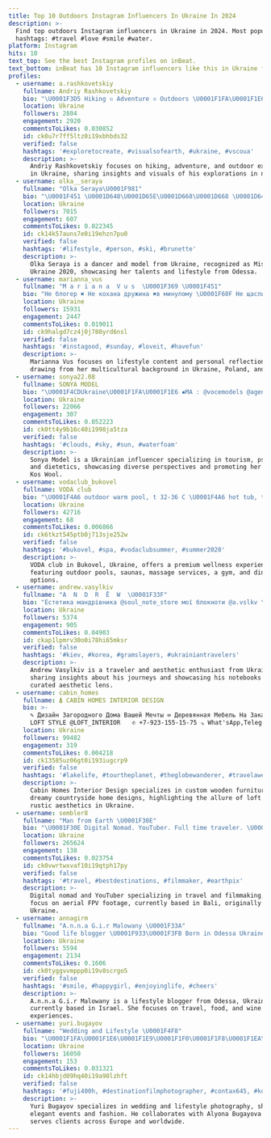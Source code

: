 ```yaml
---
title: Top 10 Outdoors Instagram Influencers In Ukraine In 2024
description: >-
  Find top outdoors Instagram influencers in Ukraine in 2024. Most popular
  hashtags: #travel #love #smile #water.
platform: Instagram
hits: 10
text_top: See the best Instagram profiles on inBeat.
text_bottom: inBeat has 10 Instagram influencers like this in Ukraine for you to pitch.
profiles:
  - username: a.rashkovetskiy
    fullname: Andriy Rashkovetskiy
    bio: "\U0001F3D5 Hiking ▫ Adventure ▫ Outdoors \U0001F1FA\U0001F1E6 Ukraine \U0001F4E7a.rashkovetskiy@gmail.com"
    location: Ukraine
    followers: 2804
    engagement: 2920
    commentsToLikes: 0.030852
    id: ck0u7r7ff5ltz0i19xbhbds32
    verified: false
    hashtags: '#exploretocreate, #visualsofearth, #ukraine, #vscoua'
    description: >-
      Andriy Rashkovetskiy focuses on hiking, adventure, and outdoor experiences
      in Ukraine, sharing insights and visuals of his explorations in nature.
  - username: olka__seraya
    fullname: "Olka Seraya\U0001F981"
    bio: "\U0001F451 \U0001D648\U0001D65E\U0001D668\U0001D668 \U0001D64F\U0001D664\U0001D66A\U0001D667\U0001D65E\U0001D668\U0001D662 \U0001D650\U0001D660\U0001D667\U0001D656\U0001D65E\U0001D663\U0001D65A 2020 \U0001F451\U0001D40C\U0001D428\U0001D41D\U0001D41E\U0001D425 \U0001D428\U0001D41F \U0001D42D\U0001D421\U0001D41E \U0001D418\U0001D41E\U0001D41A\U0001D42B \U0001D7D0\U0001D7CE\U0001D7D0\U0001D7CE ⚡️MA: @royalfamily_models ⚡️\U0001D682\U0001D69D\U0001D69E\U0001D68D\U0001D68E\U0001D697\U0001D69D \U0001D67D\U0001D684 “\U0001D67E\U0001D68D\U0001D68E\U0001D69C\U0001D69C\U0001D68A \U0001D67B\U0001D68A\U0001D6A0 \U0001D670\U0001D68C\U0001D68A\U0001D68D\U0001D68E\U0001D696\U0001D6A2” ⚡️\U0001D672\U0001D698\U0001D695\U0001D695\U0001D68E\U0001D690\U0001D68E \U0001D697\U0001D68A\U0001D696\U0001D68E\U0001D68D \U0001D67A.\U0001D675.\U0001D673\U0001D68A\U0001D697\U0001D694\U0001D68E\U0001D69F\U0001D692\U0001D68Ch”"
    location: Ukraine
    followers: 7015
    engagement: 607
    commentsToLikes: 0.022345
    id: ck14k57auns7e0i19ehzn7pu0
    verified: false
    hashtags: '#lifestyle, #person, #ski, #brunette'
    description: >-
      Olka Seraya is a dancer and model from Ukraine, recognized as Miss Tourism
      Ukraine 2020, showcasing her talents and lifestyle from Odessa.
  - username: marianna_vus
    fullname: "M a r i a n a  V u s  \U0001F369 \U0001F451"
    bio: "Не блогер ✖️ Не кохана дружина ✖️в минулому \U0001F60F Не щаслива мама ✖️ Не #fotomodel i не #actress ✖️ U A \U0001F1FA\U0001F1E6 / P L \U0001F1F5\U0001F1F1 /USA \U0001F1FA\U0001F1F8 2018 \U0001F4CD23 y.o.\U0001F4AA\U0001F3FB"
    location: Ukraine
    followers: 15931
    engagement: 2447
    commentsToLikes: 0.019011
    id: ck9halgd7cz4j0j780yrd6nsl
    verified: false
    hashtags: '#instagood, #sunday, #loveit, #havefun'
    description: >-
      Marianna Vus focuses on lifestyle content and personal reflections,
      drawing from her multicultural background in Ukraine, Poland, and the USA.
  - username: sonya22.08
    fullname: SONYA MODEL
    bio: "\U0001F4CDUkraine\U0001F1FA\U0001F1E6 ▪️MA : @vocemodels @agentkate_ ▪️My brand @kos_wool ▪️Покажу мир моими глазами ▪️Туризм | Психология | Диетология \U0001F1EA\U0001F1F8\U0001F1EE\U0001F1F9\U0001F1F5\U0001F1F1\U0001F1F2\U0001F1EA\U0001F1E9\U0001F1EA\U0001F1F9\U0001F1F7\U0001F1F8\U0001F1EC\U0001F1F2\U0001F1FE\U0001F1F2\U0001F1E8\U0001F1EC\U0001F1F7"
    location: Ukraine
    followers: 22066
    engagement: 307
    commentsToLikes: 0.052223
    id: ck0tt4y9b16c40i1998ja5tza
    verified: false
    hashtags: '#clouds, #sky, #sun, #waterfoam'
    description: >-
      Sonya Model is a Ukrainian influencer specializing in tourism, psychology,
      and dietetics, showcasing diverse perspectives and promoting her brand,
      Kos Wool.
  - username: vodaclub_bukovel
    fullname: VODA club
    bio: "\U0001F4A6 outdoor warm pool, t 32-36 C \U0001F4A6 hot tub, t 36-38 C \U0001F4A6 3 saunas, salt cave, massage \U0001F4A6 kids room, gym \U0001F4A6 lounge zone, bars \U0001F355 @osteria.italiana.bukovel"
    location: Ukraine
    followers: 42716
    engagement: 68
    commentsToLikes: 0.006866
    id: ck6tkzt545ptb0j713sje252w
    verified: false
    hashtags: '#bukovel, #spa, #vodaclubsummer, #summer2020'
    description: >-
      VODA club in Bukovel, Ukraine, offers a premium wellness experience
      featuring outdoor pools, saunas, massage services, a gym, and dining
      options.
  - username: andrew.vasylkiv
    fullname: "A  N  D  R  Ē  W  \U0001F33F"
    bio: "Естетика мандрівника @soul_note_store мої блокноти @a.vslkv \U0001F448 приватний \U0001F4E5 Співпраця — дірект"
    location: Ukraine
    followers: 5374
    engagement: 905
    commentsToLikes: 0.04903
    id: ckap1lpmrv30o0i78hi65mksr
    verified: false
    hashtags: '#kiev, #korea, #gramslayers, #ukrainiantravelers'
    description: >-
      Andrew Vasylkiv is a traveler and aesthetic enthusiast from Ukraine,
      sharing insights about his journeys and showcasing his notebooks through a
      curated aesthetic lens.
  - username: cabin_homes
    fullname: ⍋ CABIN HOMES INTERIOR DESIGN
    bio: >-
      ✎ Дизайн Загородного Дома Вашей Мечты ∞ Деревянная Мебель На Заказ ⇝ ABOUT
      LOFT STYLE @LOFT_INTERIOR ⠀ ✆ +7-923-155-15-75 ⇘ What'sApp,Telegram,Viber
    location: Ukraine
    followers: 99482
    engagement: 319
    commentsToLikes: 0.004218
    id: ck13585uz06gt0i193iugcrp9
    verified: false
    hashtags: '#lakelife, #tourtheplanet, #theglobewanderer, #travelawesome'
    description: >-
      Cabin Homes Interior Design specializes in custom wooden furniture and
      dreamy countryside home designs, highlighting the allure of loft style and
      rustic aesthetics in Ukraine.
  - username: sembler8
    fullname: "Man from Earth \U0001F30E"
    bio: "\U0001F30E Digital Nomad. YouTuber. Full time traveler. \U0001F681 Filmmaker. FPV pilot. \U0001F4CDBali \U0001F985 My drones kit \U0001F447"
    location: Ukraine
    followers: 265624
    engagement: 138
    commentsToLikes: 0.023754
    id: ck0vwrtwxvaf10i19qtph17py
    verified: false
    hashtags: '#travel, #bestdestinations, #filmmaker, #earthpix'
    description: >-
      Digital nomad and YouTuber specializing in travel and filmmaking, with a
      focus on aerial FPV footage, currently based in Bali, originally from
      Ukraine.
  - username: annagirm
    fullname: "A.n.n.a G.i.r Malowany \U0001F33A"
    bio: "Good life blogger \U0001F933\U0001F3FB Born in Odessa Ukraine \U0001F1FA\U0001F1E6 Living in Israel \U0001F1EE\U0001F1F1 Traveling the world \U0001F30E Food \U0001F60B and wine \U0001F377 fan"
    location: Ukraine
    followers: 5594
    engagement: 2134
    commentsToLikes: 0.1606
    id: ck0tyggvvmppp0i19v8scrgo5
    verified: false
    hashtags: '#smile, #happygirl, #enjoyinglife, #cheers'
    description: >-
      A.n.n.a G.i.r Malowany is a lifestyle blogger from Odessa, Ukraine,
      currently based in Israel. She focuses on travel, food, and wine
      experiences.
  - username: yuri.bugayov
    fullname: "Wedding and Lifestyle \U0001F4F8"
    bio: "\U0001F1FA\U0001F1E6\U0001F1E9\U0001F1F0\U0001F1F8\U0001F1EA\U0001F1F5\U0001F1F1\U0001F1E8\U0001F1FE\U0001F1EE\U0001F1F9\U0001F1E9\U0001F1EA\U0001F1E8\U0001F1FF\U0001F1EC\U0001F1F7\U0001F1EC\U0001F1EA elegant weddings | fashion | lifestyle working with my ♡ @alyona.bugayova sumy ua ✈ all europe and worldwide"
    location: Ukraine
    followers: 16050
    engagement: 153
    commentsToLikes: 0.031321
    id: ck14hbjd09hq40i19a98lzhft
    verified: false
    hashtags: '#fuji400h, #destinationfilmphotographer, #contax645, #kodakportra160'
    description: >-
      Yuri Bugayov specializes in wedding and lifestyle photography, showcasing
      elegant events and fashion. He collaborates with Alyona Bugayova and
      serves clients across Europe and worldwide.
---
```


